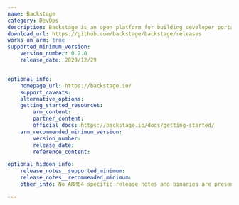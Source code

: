 ```yaml
---
name: Backstage
category: DevOps
description: Backstage is an open platform for building developer portals.
download_url: https://github.com/backstage/backstage/releases
works_on_arm: true
supported_minimum_version:
    version_number: 0.2.0
    release_date: 2020/12/29


optional_info:
    homepage_url: https://backstage.io/
    support_caveats:
    alternative_options:
    getting_started_resources:
        arm_content:
        partner_content:
        official_docs: https://backstage.io/docs/getting-started/
    arm_recommended_minimum_version:
        version_number:
        release_date:
        reference_content:

optional_hidden_info:
    release_notes__supported_minimum:
    release_notes__recommended_minimum:
    other_info: No ARM64 specific release notes and binaries are present. Testing is done by building through tar file. To install minimum version, Backstage requires nodejs v18.x and yarn v1.

---
```

